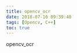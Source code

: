 ```yaml
---
title: opencv_ocr
date: 2018-07-16 09:39:40
tags: [Opencv, C++]
toc: true
---
```


opencv_ocr

<!--more-->
